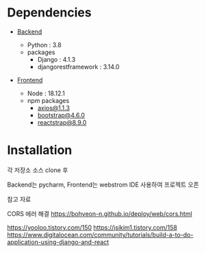 # Dependencies
- [Backend](https://github.com/DCUSnSLab/djangosample)
  - Python : 3.8
  - packages
    - Django : 4.1.3
    - djangorestframework : 3.14.0

- [Frontend](https://github.com/DCUSnSLab/reactsample)
  - Node : 18.12.1
  - npm packages
    -  axios@1.1.3
    - bootstrap@4.6.0
    - reactstrap@8.9.0

# Installation

각 저장소 소스 clone 후

Backend는 pycharm,
Frontend는 webstrom
IDE 사용하여 프로젝트 오픈

참고 자료

CORS 에러 해결
https://bohyeon-n.github.io/deploy/web/cors.html

https://yooloo.tistory.com/150
https://jsikim1.tistory.com/158
https://www.digitalocean.com/community/tutorials/build-a-to-do-application-using-django-and-react
